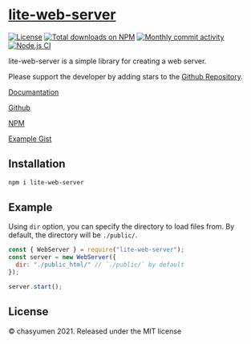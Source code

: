 # [lite-web-server](https://lite-web-server.js.org/)

[![License](https://img.shields.io/npm/l/lite-web-server)](https://github.com/chasyumen/lite-web-server/blob/main/LICENSE) [![Total downloads on NPM](https://img.shields.io/npm/dt/lite-web-server)](https://npmjs.com/package/lite-web-server) [![Monthly commit activity](https://img.shields.io/github/commit-activity/m/chasyumen/lite-web-server)](https://github.com/chasyumen/lite-web-server) [![Node.js CI](https://github.com/chasyumen/lite-web-server/actions/workflows/node.js.yml/badge.svg)](https://github.com/chasyumen/lite-web-server/actions/workflows/node.js.yml)

lite-web-server is a simple library for creating a web server.

Please support the developer by adding stars to the [Github Repository](https://github.com/chasyumen/lite-web-server).

[Documantation](https://lite-web-server.js.org/)

[Github](https://github.com/chasyumen/lite-web-server)

[NPM](https://npmjs.com/package/lite-web-server)

[Example Gist](https://gist.github.com/chasyumen/b96573602863354cedb2df963bbff425)


## Installation
```bash
npm i lite-web-server
```

## Example

Using `dir` option, you can specify the directory to load files from.
By default, the directory will be `./public/`.

```js
const { WebServer } = require("lite-web-server");
const server = new WebServer({
  dir: "./public_html/" // `./public/` by default
});

server.start();
```


## License
© chasyumen 2021. Released under the MIT license

